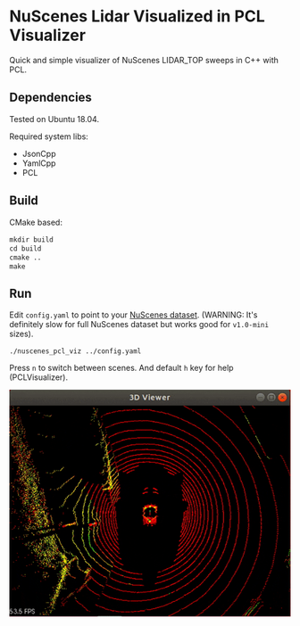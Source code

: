 # NuScenes Lidar Visualized in PCL Visualizer

Quick and simple visualizer of NuScenes LIDAR_TOP sweeps in C++ with PCL. 

## Dependencies
Tested on Ubuntu 18.04.

Required system libs:
- JsonCpp
- YamlCpp
- PCL 

## Build
CMake based:
```
mkdir build
cd build
cmake ..
make
```

## Run
Edit `config.yaml` to point to your [NuScenes dataset](https://www.nuscenes.org/). (WARNING: It's definitely slow for full NuScenes dataset but works good for `v1.0-mini` sizes).
```
./nuscenes_pcl_viz ../config.yaml
```
Press `n` to switch between scenes. And default `h` key for help (PCLVisualizer).

![Viewer](./images/nuscenes_pcl_viz.gif)